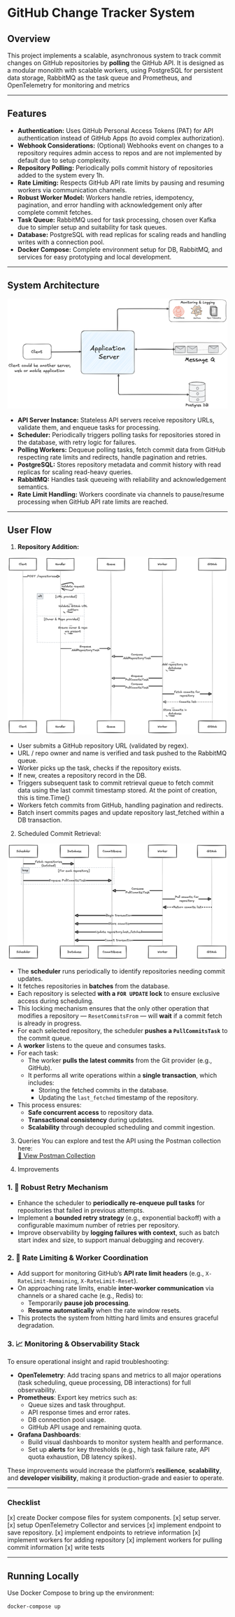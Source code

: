 # GitHub Change Tracker System

## Overview

This project implements a scalable, asynchronous system to track commit changes
on GitHub repositories by **polling** the GitHub API. It is designed as a
modular monolith with scalable workers, using PostgreSQL for persistent
data storage, RabbitMQ as the task queue and Prometheus, and OpenTelemetry
for monitoring and metrics

---

## Features

- **Authentication:** Uses GitHub Personal Access Tokens (PAT) for API
  authentication instead of GitHub Apps (to avoid complex authorization).
- **Webhook Considerations:** (Optional) Webhooks event on changes to a
  repository requires admin access to repos and are not implemented by default
  due to setup complexity.
- **Repository Polling:** Periodically polls commit history of repositories
  added to the system every 1h.
- **Rate Limiting:** Respects GitHub API rate limits by pausing and resuming
  workers via communication channels.
- **Robust Worker Model:** Workers handle retries, idempotency, pagination, and
  error handling with acknowledgement only after complete commit fetches.
- **Task Queue:** RabbitMQ used for task processing, chosen over Kafka due to
  simpler setup and suitability for task queues.
- **Database:** PostgreSQL with read replicas for scaling reads and handling
  writes with a connection pool.
- **Docker Compose:** Complete environment setup for DB, RabbitMQ, and services
  for easy prototyping and local development.

---

## System Architecture

![System Architecture Diagram](https://github.com/isongjosiah/github-change-tracker/blob/main/assets/GitHub%20Tracking%20System.png)

- **API Server Instance:** Stateless API servers receive repository URLs, validate them, and enqueue tasks for processing.
- **Scheduler:** Periodically triggers polling tasks for repositories stored in the database, with retry logic for failures.
- **Polling Workers:** Dequeue polling tasks, fetch commit data from GitHub respecting rate limits and redirects, handle pagination and retries.
- **PostgreSQL:** Stores repository metadata and commit history with read replicas for scaling read-heavy queries.
- **RabbitMQ:** Handles task queueing with reliability and acknowledgement semantics.
- **Rate Limit Handling:** Workers coordinate via channels to pause/resume processing when GitHub API rate limits are reached.

---

## User Flow

1. **Repository Addition:**

![Repository Addition Sequence Diagram](https://github.com/isongjosiah/github-change-tracker/blob/main/assets/Add%20Repository%20Seq%20Diagram.png)

- User submits a GitHub repository URL (validated by regex).
- URL / repo owner and name is verified and task pushed to the RabbitMQ queue.
- Worker picks up the task, checks if the repository exists.
- If new, creates a repository record in the DB.
- Triggers subsequent task to commit retrieval queue to fetch commit data using
  the last commit timestamp stored. At the point of creation, this is time.Time{}
- Workers fetch commits from GitHub, handling pagination and redirects.
- Batch insert commits pages and update repository last_fetched within a DB transaction.

2. Scheduled Commit Retrieval:

![Scheduled Commit Retrieval Sequence Diagram](https://github.com/isongjosiah/github-change-tracker/blob/main/assets/Pool%20Commit%20Seq%20Diagram.png)

- The **scheduler** runs periodically to identify repositories needing commit updates.
- It fetches repositories in **batches** from the database.
- Each repository is selected **with a `FOR UPDATE` lock** to ensure exclusive access during scheduling.
- This locking mechanism ensures that the only other operation that modifies a repository — `ResetCommitsFrom` — will **wait** if a commit fetch is already in progress.
- For each selected repository, the scheduler **pushes a `PullCommitsTask`** to the commit queue.
- A **worker** listens to the queue and consumes tasks.
- For each task:
  - The worker **pulls the latest commits** from the Git provider (e.g., GitHub).
  - It performs all write operations within a **single transaction**, which includes:
    - Storing the fetched commits in the database.
    - Updating the `last_fetched` timestamp of the repository.
- This process ensures:
  - **Safe concurrent access** to repository data.
  - **Transactional consistency** during updates.
  - **Scalability** through decoupled scheduling and commit ingestion.

3. Queries
   You can explore and test the API using the Postman collection here:  
   [🔗 View Postman Collection](https://elements.getpostman.com/redirect?entityId=29631323-333ab8be-5550-4eda-83dc-342eef9c567e&entityType=collection)

4. Improvements

### 1. 🔁 Robust Retry Mechanism

- Enhance the scheduler to **periodically re-enqueue pull tasks** for repositories that failed in previous attempts.
- Implement a **bounded retry strategy** (e.g., exponential backoff) with a configurable maximum number of retries per repository.
- Improve observability by **logging failures with context**, such as batch start index and size, to support manual debugging and recovery.

### 2. 🚦 Rate Limiting & Worker Coordination

- Add support for monitoring GitHub’s **API rate limit headers** (e.g., `X-RateLimit-Remaining`, `X-RateLimit-Reset`).
- On approaching rate limits, enable **inter-worker communication** via channels or a shared cache (e.g., Redis) to:
  - Temporarily **pause job processing**.
  - **Resume automatically** when the rate window resets.
- This protects the system from hitting hard limits and ensures graceful degradation.

### 3. 📈 Monitoring & Observability Stack

To ensure operational insight and rapid troubleshooting:

- **OpenTelemetry**: Add tracing spans and metrics to all major operations (task scheduling, queue processing, DB interactions) for full observability.
- **Prometheus**: Export key metrics such as:
  - Queue sizes and task throughput.
  - API response times and error rates.
  - DB connection pool usage.
  - GitHub API usage and remaining quota.
- **Grafana Dashboards**:
  - Build visual dashboards to monitor system health and performance.
  - Set up **alerts** for key thresholds (e.g., high task failure rate, API quota exhaustion, DB latency spikes).

These improvements would increase the platform’s **resilience**, **scalability**, and **developer visibility**, making it production-grade and easier to operate.

---

### Checklist

[x] create Docker compose files for system components.
[x] setup server.
[x] setup OpenTelemetry Collector and services
[x] implement endpoint to save repository.
[x] implement endpoints to retrieve information
[x] implement workers for adding repository
[x] implement workers for pulling commit information
[x] write tests

---

## Running Locally

Use Docker Compose to bring up the environment:

```bash
docker-compose up
```
